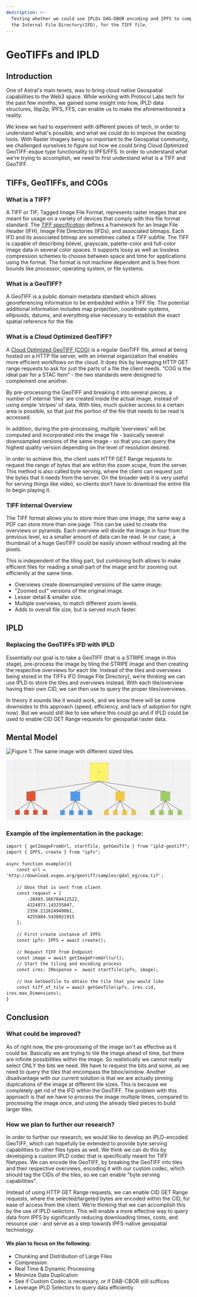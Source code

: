 ```yaml
---
description: >-
  Testing whether we could use IPLDs DAG-DBOR encoding and IPFS to compliment
  the Internal File Directory(IFD), for the TIFF file.
---
```


# GeoTIFFs and IPLD

## Introduction

One of Astral's main tenets, was to bring cloud native Geospatial capabilities to the Web3 space. While working with Protocol Labs tech for the past few months, we gained some insight into how, IPLD data structures, libp2p, IPFS, FFS, can enable us to make the aforementioned a reality. 

We knew we had to experiment with different pieces of tech, in order to understand what's possible, and what we could do to improve the existing tools. With Raster Imagery being so important to the Geospatial community, we challenged ourselves to figure out how we could  bring Cloud Optimized GeoTIFF-esque type functionality to IPFS/FFS. In order to understand what we're trying to accomplish, we need to first understand what is a TIFF and GeoTIFF.

## TIFFs, GeoTIFFs, and COGs

### What is a TIFF? 

A TIFF or TIF, Tagged Image File Format, represents raster images that are meant for usage on a variety of devices that comply with this file format standard. The [_TIFF specification_](https://www.itu.int/itudoc/itu-t/com16/tiff-fx/docs/tiff6.pdf) defines a framework for an Image File Header \(IFH\), Image File Directories \(IFDs\), and associated bitmaps. Each IFD and its associated bitmap are sometimes called a _TIFF_ subfile.  The TIFF is capable of describing bilevel, grayscale, palette-color and full-color image data in several color spaces. It supports lossy as well as lossless compression schemes to choose between space and time for applications using the format. The format is not machine dependent and is free from bounds like processor, operating system, or file systems.

### What is a GeoTIFF?

A GeoTIFF is a public domain metadata standard which allows georeferencing information to be embedded within a TIFF file. The potential additional information includes map projection, coordinate systems, ellipsoids, datums, and everything else necessary to establish the exact spatial reference for the file.

### **What is a Cloud Optimized GeoTIFF?**

A [Cloud Optimized GeoTIFF \(COG\)](https://www.cogeo.org/) is a regular GeoTIFF file, aimed at being hosted on a HTTP file server, with an internal organization that enables more efficient workflows on the cloud. It does this by leveraging ​HTTP GET range requests to ask for just the parts of a file the client needs. “COG is the ideal pair for a STAC Item” - the two standards were designed to complement one another.

By pre-processing the GeoTIFF and breaking it into several pieces, a number of internal ‘tiles’ are created inside the actual image, instead of using simple ‘stripes’ of data. With tiles, much quicker access to a certain area is possible, so that just the portion of the file that needs to be read is accessed.

In addition, during the pre-processing, multiple ‘overviews’ will be computed and incorporated into the image file - basically several downsampled versions of the same image - so that you can query the highest quality version depending on the level of resolution desired.

In order to achieve this, the client uses HTTP GET Range requests to request the range of bytes that are within the zoom scope, from the server. This method is also called byte serving, where the client can request just the bytes that it needs from the server. On the broader web it is very useful for serving things like video, so clients don’t have to download the entire file to begin playing it.

### TIFF Internal Overview

The TIFF format allows you to store more than one image, the same way a PDF can store more than one page. This can be used to create the overviews or pyramids. Each overview will divide the image in four from the previous level, so a smaller amount of data can be read. In our case, a thumbnail of a huge GeoTIFF could be easily shown without reading all the pixels. 

This is independent of the tiling part, but combining both allows to make efficient files for reading a small part of the image and for zooming out efficiently at the same time. 

* Overviews create downsampled versions of the same image.
* "Zoomed out" versions of the original image.
* Lesser detail & smaller size.
* Multiple overviews, to match different zoom levels.
* Adds to overall file size, but is served much faster.

## IPLD





### Replacing the GeoTIFFs IFD with IPLD

Essentially our goal is to take a GeoTIFF \(that is a STRIPE image in this stage\), pre-process the image by tiling the STRIPE image and then creating the respective overviews for each tile. Instead of the tiles and overviews being stored in the TIFFs IFD \(Image File Directory\), we’re thinking we can use IPLD to store the tiles and overviews instead. With each tile/overview having their own CID, we can then use  to query the proper tiles/overviews. 

In theory it sounds like it would work, and we know there will be some downsides to this approach \(speed, efficiency, and lack of adoption for right now\). But we would still like to see where this could go and if IPLD could be used to enable CID GET Range requests for geospatial raster data. 

## Mental Model



![Figure 1: The same image with different sized tiles.](https://lh5.googleusercontent.com/J1FO57jG6vXzIZwUb8HtVeAAV3LsRoYt4f6CwndwJBYW4Rz4ZpLUTw7TaT1FQoTmwMaEDaF9QbZk_8ChKPxWFMEy5B3uxCs41SsZIsbWUYiIhE4MHIG3P5a86Fb1T_e4x04dgejt)



![Figure 2: Tree showing the relationships between the nested Tiles and their parents.  ](../../.gitbook/assets/screen-shot-2020-12-04-at-9.39.52-am.png)

### Example of the implementation in the package:

```text
import { getImageFromUrl, startTile, getGeoTile } from "ipld-geotiff";
import { IPFS, create } from "ipfs";

async function example(){
    const url = 'http://download.osgeo.org/geotiff/samples/gdal_eg/cea.tif';
    
    // bbox that is sent from client
    const request = [
        -28493.166784412522,
        4224973.143255847,
        2358.211624949061,
        4255884.5438021915
    ];
    
    // First create instance of IPFS
    const ipfs: IPFS = await create();
    
    // Request TIFF from Endpoint
    const image = await getImageFromUrl(url);
    // Start the tiling and encoding process 
    const ires: IResponse =  await startTile(ipfs, image);

    // Use GetGeoTile to obtain the tile that you would like
    const tiff_of_tile = await getGeoTile(ipfs, ires.cid, ires.max_Dimensions);
}
```

## Conclusion



### What could be improved?

As of right now, the pre-processing of the image isn't as effective as it could be. Basically we are trying to tile the image ahead of time, but there are infinite possibilities within the image. So realistically we cannot really select ONLY the bits we need. We have to request the bits and some, as we need to query the tiles that encompass the bbox/window. Another disadvantage with our current solution is that we are actually pinning duplications of the image at different tile sizes. This is because we completely get rid of the IFD within the GeoTIFF. The problem with this approach is that we have to process the image multiple times, compared to processing the image once, and using the already tiled pieces to build larger tiles. 

### How we plan to further our research?

In order to further our research, we would like to develop an IPLD-encoded GeoTIFF, which can hopefully be extended to provide byte serving capabilities to other files types as well. We think we can do this by developing a custom IPLD codec that is specifically meant for TIFF filetypes. We can encode the GeoTIFF, by breaking the GeoTIFF into tiles and their respective overviews, encoding it with our custom codec, which should tag the CIDs of the tiles, so we can enable "byte serving capabilities".

Instead of using HTTP GET Range requests, we can enable CID GET Range requests, where the selected/targeted bytes are encoded within the CID, for ease of access from the client. We’re thinking that we can accomplish this by the use of IPLD selectors. This will enable a more effective way to query data from IPFS by significantly reducing downloading times, costs, and resource use - and serve as a step towards IPFS-native geospatial technology.

#### We plan to focus on the following:

* Chunking and Distribution of Large Files
* Compression
* Real Time & Dynamic Processing
* Minimize Data Duplication
* See if Custom Codec is necessary, or if DAB-CBOR still suffices
* Leverage IPLD Selectors to query data efficiently.



